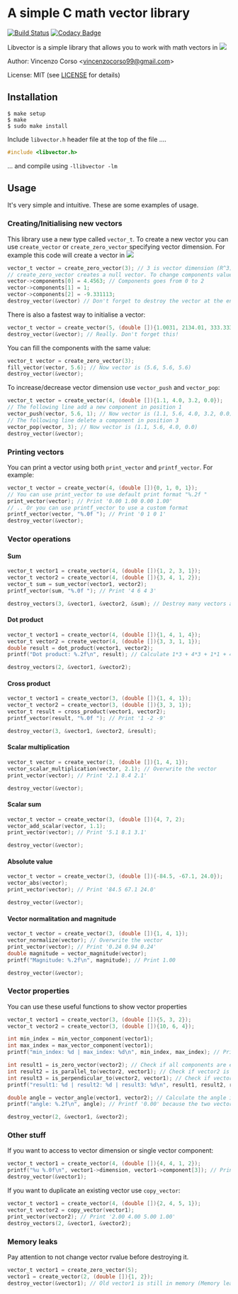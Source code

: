 ﻿# A simple C math vector library
[![Build Status](https://travis-ci.com/vincenzocorso/libvector.svg?token=gZvgq4ygyQjdGiqvUYN4&branch=master)](https://travis-ci.com/vincenzocorso/libvector) [![Codacy Badge](https://api.codacy.com/project/badge/Grade/2e6db9f3220e4f2db81c25ec806e1f1a)](https://www.codacy.com?utm_source=github.com&amp;utm_medium=referral&amp;utm_content=vincenzocorso/libvector&amp;utm_campaign=Badge_Grade)

Libvector is a simple library that allows you to work with math vectors in <img src="https://latex.codecogs.com/gif.latex?\dpi{120}&space;\large&space;\mathbb{R}^{n}" /> 

Author: Vincenzo Corso <[vincenzocorso99@gmail.com](mailto:vincenzocorso99@gmail.com)>

License: MIT (see [LICENSE](https://github.com/vincenzocorso/libvector/blob/master/LICENSE)  for details)

## Installation
```
$ make setup
$ make
$ sudo make install
```

Include `libvector.h` header file at the top of the file ....
```c
#include <libvector.h>
```
... and compile using `-llibvector -lm`

## Usage
It's very simple and intuitive. These are some examples of usage.

### Creating/Initialising new vectors
This library use a new type called `vector_t`. To create a new vector you can use `create_vector` or `create_zero_vector` specifying vector dimension. For example this code will create a vector in <img src="https://latex.codecogs.com/gif.latex?\dpi{120}&space;\large&space;\mathbb{R}^{3}" /> 
```c
vector_t vector = create_zero_vector(3); // 3 is vector dimension (R^3)
// create_zero_vector creates a null vector. To change components value use:
vector->components[0] = 4.4563; // Components goes from 0 to 2
vector->components[1] = 1;
vector->components[2] = -9.331113;
destroy_vector(&vector) // Don't forget to destroy the vector at the end
```
There is also a fastest way to initialise a vector:
```c
vector_t vector = create_vector(5, (double []){1.0031, 2134.01, 333.333, 0.001, 3.4}); // This will create a vector in R^5.
destroy_vector(&vector); // Really. Don't forget this!
```
You can fill the components with the same value:
```c
vector_t vector = create_zero_vector(3);
fill_vector(vector, 5.6); // Now vector is (5.6, 5.6, 5.6)
destroy_vector(&vector);
```
To increase/decrease vector dimension use `vector_push` and `vector_pop`:
```c
vector_t vector = create_vector(4, (double []){1.1, 4.0, 3.2, 0.0});
// The following line add a new component in position 1
vector_push(vector, 5.6, 1); // Now vector is (1.1, 5.6, 4.0, 3.2, 0.0)
// The following line delete a component in position 3
vector_pop(vector, 3); // Now vector is (1.1, 5.6, 4.0, 0.0) 
destroy_vector(&vector);
```

### Printing vectors
You can print a vector using both `print_vector` and `printf_vector`. For example:
```c
vector_t vector = create_vector(4, (double []){0, 1, 0, 1});
// You can use print_vector to use default print format "%.2f "
print_vector(vector); // Print '0.00 1.00 0.00 1.00'
// .. Or you can use printf_vector to use a custom format
printf_vector(vector, "%.0f "); // Print '0 1 0 1'
destroy_vector(&vector);
```

### Vector operations
#### Sum
```c
vector_t vector1 = create_vector(4, (double []){1, 2, 3, 1});
vector_t vector2 = create_vector(4, (double []){3, 4, 1, 2});
vector_t sum = sum_vector(vector1, vector2);
printf_vector(sum, "%.0f "); // Print '4 6 4 3'

destroy_vectors(3, &vector1, &vector2, &sum); // Destroy many vectors at once
```
#### Dot product
```c
vector_t vector1 = create_vector(4, (double []){1, 4, 1, 4});
vector_t vector2 = create_vector(4, (double []){3, 3, 1, 1});
double result = dot_product(vector1, vector2);
printf("Dot product: %.2f\n", result); // Calculate 1*3 + 4*3 + 1*1 + 4*1. Print 20.00

destroy_vectors(2, &vector1, &vector2);
```

#### Cross product
```c
vector_t vector1 = create_vector(3, (double []){1, 4, 1});
vector_t vector2 = create_vector(3, (double []){3, 3, 1});
vector_t result = cross_product(vector1, vector2);
printf_vector(result, "%.0f "); // Print '1 -2 -9'

destroy_vector(3, &vector1, &vector2, &result);
```

#### Scalar multiplication
```c
vector_t vector = create_vector(3, (double []){1, 4, 1});
vector_scalar_multiplication(vector, 2.1); // Overwrite the vector
print_vector(vector); // Print '2.1 8.4 2.1'

destroy_vector(&vector);
```

#### Scalar sum
```c
vector_t vector = create_vector(3, (double []){4, 7, 2);
vector_add_scalar(vector, 1.1);
print_vector(vector); // Print '5.1 8.1 3.1'

destroy_vector(&vector);
```

#### Absolute value
```c
vector_t vector = create_vector(3, (double []){-84.5, -67.1, 24.0});
vector_abs(vector);
print_vector(vector); // Print '84.5 67.1 24.0'

destroy_vector(&vector);
```

#### Vector normalitation and magnitude
```c
vector_t vector = create_vector(3, (double []){1, 4, 1});
vector_normalize(vector); // Overwrite the vector
print_vector(vector); // Print '0.24 0.94 0.24'
double magnitude = vector_magnitude(vector);
printf("Magnitude: %.2f\n", magnitude); // Print 1.00

destroy_vector(&vector);
```

### Vector properties
You can use these useful functions to show vector properties
```c
vector_t vector1 = create_vector(3, (double []){5, 3, 2});
vector_t vector2 = create_vector(3, (double []){10, 6, 4});

int min_index = min_vector_component(vector1);
int max_index = max_vector_component(vector1);
printf("min_index: %d | max_index: %d\n", min_index, max_index); // Print '2 0'

int result1 = is_zero_vector(vector2); // Check if all components are equal to zero
int result2 = is_parallel_to(vector2, vector1); // Check if vector2 is parallel to vector1
int result3 = is_perpendicular_to(vector2, vector1); // Check if vector2 is perpendicular to vector1
printf("result1: %d | result2: %d | result3: %d\n", result1, result2, result3); // Print '0 1 0'

double angle = vector_angle(vector1, vector2); // Calculate the angle in radians between vector1 and vector2
printf("angle: %.2f\n", angle); // Printf '0.00' because the two vectors are parallel

destroy_vector(2, &vector1, &vector2);
```

### Other stuff
If you want to access to vector dimension or single vector component:
```c
vector_t vector1 = create_vector(4, (double []){4, 4, 1, 2});
printf("%u %.0f\n", vector1->dimension, vector1->component[3]); // Print '4 2'
destroy_vector(&vector1);
```

If you want to duplicate an existing vector use `copy_vector`:
```c
vector_t vector1 = create_vector(4, (double []){2, 4, 5, 1});
vector_t vector2 = copy_vector(vector1);
print_vector(vector2); // Print '2.00 4.00 5.00 1.00'
destroy_vectors(2, &vector1, &vector2);
```

### Memory leaks
Pay attention to not change vector rvalue before destroying it.
```c
vector_t vector1 = create_zero_vector(5);
vector1 = create_vector(2, (double []){1, 2});
destroy_vector(&vector1); // Old vector1 is still in memory (Memory leaks)
```
